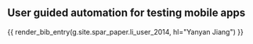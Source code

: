 ## User guided automation for testing mobile apps

{{ render_bib_entry(g.site.spar_paper.li_user_2014, hl="Yanyan Jiang") }}
